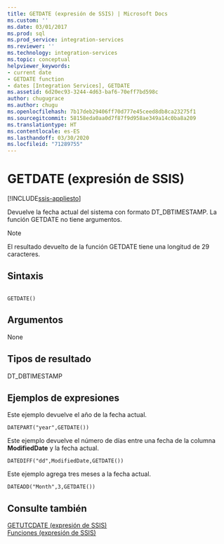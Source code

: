 ```yaml
---
title: GETDATE (expresión de SSIS) | Microsoft Docs
ms.custom: ''
ms.date: 03/01/2017
ms.prod: sql
ms.prod_service: integration-services
ms.reviewer: ''
ms.technology: integration-services
ms.topic: conceptual
helpviewer_keywords:
- current date
- GETDATE function
- dates [Integration Services], GETDATE
ms.assetid: 6d20ec93-3244-4d63-baf6-70eff7bd598c
author: chugugrace
ms.author: chugu
ms.openlocfilehash: 7b17deb29406ff70d777e45ceed8db8ca23275f1
ms.sourcegitcommit: 58158eda0aa0d7f87f9d958ae349a14c0ba8a209
ms.translationtype: HT
ms.contentlocale: es-ES
ms.lasthandoff: 03/30/2020
ms.locfileid: "71289755"
---
```

# <a name="getdate-ssis-expression"></a>GETDATE (expresión de SSIS)

[!INCLUDE[ssis-appliesto](../../includes/ssis-appliesto-ssvrpluslinux-asdb-asdw-xxx.md)]


  Devuelve la fecha actual del sistema con formato DT_DBTIMESTAMP. La función GETDATE no tiene argumentos.  
  
> [!NOTE]  
>  El resultado devuelto de la función GETDATE tiene una longitud de 29 caracteres.  
  
## <a name="syntax"></a>Sintaxis  
  
```  
  
GETDATE()  
```  
  
## <a name="arguments"></a>Argumentos  
 None  
  
## <a name="result-types"></a>Tipos de resultado  
 DT_DBTIMESTAMP  
  
## <a name="expression-examples"></a>Ejemplos de expresiones  
 Este ejemplo devuelve el año de la fecha actual.  
  
```  
DATEPART("year",GETDATE())  
```  
  
 Este ejemplo devuelve el número de días entre una fecha de la columna **ModifiedDate** y la fecha actual.  
  
```  
DATEDIFF("dd",ModifiedDate,GETDATE())  
```  
  
 Este ejemplo agrega tres meses a la fecha actual.  
  
```  
DATEADD("Month",3,GETDATE())  
```  
  
## <a name="see-also"></a>Consulte también  
 [GETUTCDATE &#40;expresión de SSIS&#41;](../../integration-services/expressions/getutcdate-ssis-expression.md)   
 [Funciones &#40;expresión de SSIS&#41;](../../integration-services/expressions/functions-ssis-expression.md)  
  
  
